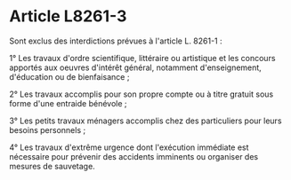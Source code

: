 # Article L8261-3

Sont exclus des interdictions prévues à l'article L. 8261-1 :

1° Les travaux d'ordre scientifique, littéraire ou artistique et les concours apportés aux oeuvres d'intérêt général, notamment d'enseignement, d'éducation ou de bienfaisance ;

2° Les travaux accomplis pour son propre compte ou à titre gratuit sous forme d'une entraide bénévole ;

3° Les petits travaux ménagers accomplis chez des particuliers pour leurs besoins personnels ;

4° Les travaux d'extrême urgence dont l'exécution immédiate est nécessaire pour prévenir des accidents imminents ou organiser des mesures de sauvetage.